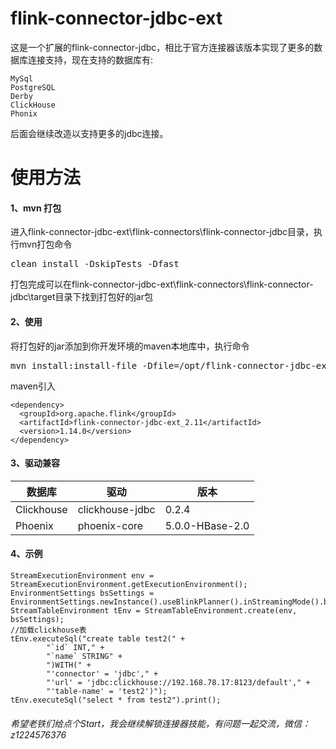 #   flink-connector-jdbc-ext
这是一个扩展的flink-connector-jdbc，相比于官方连接器该版本实现了更多的数据库连接支持，现在支持的数据库有:  
```
MySql
PostgreSQL
Derby
ClickHouse
Phonix
```
后面会继续改造以支持更多的jdbc连接。


# 使用方法
####    1、mvn 打包
进入flink-connector-jdbc-ext\flink-connectors\flink-connector-jdbc目录，执行mvn打包命令</br>
<pre>clean install -DskipTests -Dfast</pre>
打包完成可以在flink-connector-jdbc-ext\flink-connectors\flink-connector-jdbc\target目录下找到打包好的jar包
####    2、使用
将打包好的jar添加到你开发环境的maven本地库中，执行命令  
<pre>mvn install:install-file -Dfile=/opt/flink-connector-jdbc-ext_2.11.1.14.0 -DgroupId=org.apache.flink -DartifactId=flink-connector-jdbc-ext_2.11 -Dversion=1.14.0 -Dpackaging=jar</pre>
maven引入
```
<dependency>
  <groupId>org.apache.flink</groupId>  
  <artifactId>flink-connector-jdbc-ext_2.11</artifactId>  
  <version>1.14.0</version>  
</dependency> 
```
####  3、驱动兼容

 数据库  | 驱动 | 版本  
 ---- | ----- | -----
 Clickhouse  | clickhouse-jdbc | 0.2.4
 Phoenix  | phoenix-core | 5.0.0-HBase-2.0
####  4、示例

```
StreamExecutionEnvironment env = StreamExecutionEnvironment.getExecutionEnvironment();
EnvironmentSettings bsSettings = EnvironmentSettings.newInstance().useBlinkPlanner().inStreamingMode().build();
StreamTableEnvironment tEnv = StreamTableEnvironment.create(env, bsSettings);
//加载clickhouse表
tEnv.executeSql("create table test2(" +
        "`id` INT," +
        "`name` STRING" +
        ")WITH(" +
        "'connector' = 'jdbc'," +
        "'url' = 'jdbc:clickhouse://192.168.78.17:8123/default'," +
        "'table-name' = 'test2')");
tEnv.executeSql("select * from test2").print();
```
                
                
###### 希望老铁们给点个Start，我会继续解锁连接器技能，有问题一起交流，微信：z1224576376

 





